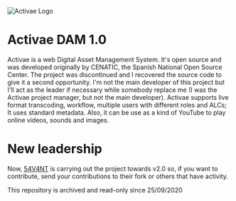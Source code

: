 ![Activae Logo](https://github.com/manolodd/activae/blob/master/dam/src/static/public/images/activae_logo.png?raw=true)

# Activae DAM 1.0
Activae is a web Digital Asset Management System. It's open source and was developed originally by CENATIC, the Spanish National Open Source Center. The project was discontinued and I recovered the source code to give it a second opportunity. I'm not the main developer of this project but I'll act as the leader if necessary while somebody replace me (I was the Activae project manager, but not the main developer). Activae supports live format transcoding, workflow, multiple users with different roles and ALCs; It uses standard metadata. Also, it can be use as a kind of YouTube to play online videos, sounds and images.

# New leadership
Now, [54V4NT](https://github.com/54V4NT/ACTIVAE-2.0) is carrying out the project towards v2.0 so, if you want to contribute, send your contributions to their fork or others that have activity. 

This repository is archived and read-only since 25/09/2020
